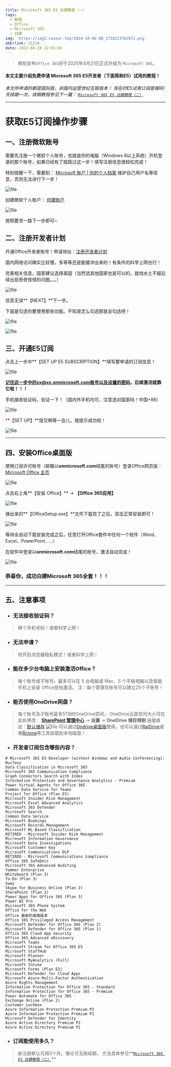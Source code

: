 ```yaml
---
title: Microsoft 365 E5 白嫖教程（一）
tags:
  - 教程
  - Office
  - Microsoft 365
  - 白嫖
img: 'https://img2.covear.top/2024-10-06-QQ_1728223762972.png'
abbrlink: 21214
date: 2022-04-10 22:01:03
---
```

> 微软宣布`Office 365`将于2020年4月21日正式升级为 `Microsoft 365`。

#### 本文主要介绍免费申请 Microsoft 365 E5开发者（下面简称E5）试用的教程！

*本文所申请的都是国际版，非国内运营世纪互联版本！
现在的E5试用订阅是每90天续期一次，续期教程参见下一篇：
[`Microsoft 365 E5 白嫖教程（二）`](/posts/49828.html "Microsoft 365 E5 白嫖教程（二）")*

------------

# 获取E5订阅操作步骤

## 一、注册微软账号
需要先注册一个微软个人账号，也就是你的电脑（Windows 8以上系统）开机登录的那个账号，如果已经有了就跳过这一步！填写注册信息很轻松完成！

特别提醒一下，需要到： [Microsoft 账户 | 你的个人档案](https://account.microsoft.com/profile "Microsoft 账户 | 你的个人档案") 维护自己用户名等信息，否则无法进行下一步！

![file](https://img2.covear.top/2022/04/image-1649575164605.png)

创建微软个人账户： [创建账户](https://signup.live.com/signup "创建账户")

![file](https://img2.covear.top/2022/04/image-1649575074827.png)

按照要求一路下一步即可~

## 二、注册开发者计划

开通Office开发者账号！申请地址：[注册开发者计划](https://developer.microsoft.com/en-us/office/profile/ "注册开发者计划") 

国内网络访问确实比较慢，多等等还是能缓冲出来的！有条件的科学上网也行！

完善相关信息，国家建议选择美国（当然选其他国家也是可以的，就怕水土不服后续出现奇奇怪怪的问题。。。）

![file](https://img2.covear.top/2022/04/image-1649575687881.png)

信息无误**【NEXT】**下一步。

下面是勾选你要使用那些功能。不知道怎么勾选那就全勾选吧！

![file](https://img2.covear.top/2022/04/image-1649575731448.png)

![file](https://img2.covear.top/2022/04/image-1649575848083.png)

## 三、开通E5订阅

点击上一步中**【SET UP E5 SUBSCRIPTION】**填写要申请的订阅信息！

![file](https://img2.covear.top/2022/04/image-1649577040954.png)

**记住这一步中的xx@xx.onmicrosoft.com账号以及设置的密码，后续激活就靠它啦！！！**

手机接收验证码，验证一下！（国内外手机均可，注意选对国家码！中国+86）

![file](https://img2.covear.top/2022/04/image-1649576353829.png)

**【SET UP】**提交稍等一会儿，就提示成功啦！

![file](https://img2.covear.top/2022/04/image-1649576562589.png)

------------

## 四、安装Office桌面版

使用订阅许可账号（邮箱以**onmicrosoft.com**结尾的账号）登录Office网页版：[Microsoft Office 主页](https://www.office.com/?auth=2 "Microsoft Office 主页") 

![file](https://img2.covear.top/2022/04/image-1649577341306.png)

点击右上角**【安装 Office】** -> **【Office 365应用】**

![file](https://img2.covear.top/2022/04/image-1649577556881.png)

弹出来的**【OfficeSetup.exe】**文件下载完了之后，双击正常安装即可！

![file](https://img2.covear.top/2022/04/image-1649577820960.png)

等待全自动下载安装完成之后，任意打开Office套件中任何一个软件（Word、Excel、PowerPoint……）

在软件中登录以**onmicrosoft.com**结尾的账号，激活自动完成！

![file](https://img2.covear.top/2022/04/image-1649578085313.png)

### 恭喜你，成功白嫖Microsoft 365全套！！！

------------

## 五、注意事项

- ### 无法接收验证码？

> 换个手机号码！或者科学上网！

- ### 无法申请？

> 将开启浏览器隐私模式！或者科学上网！

- ### 能在多少台电脑上安装激活Office？

> 每个账号或子账号，最多可以在 5 台电脑或 Mac、5 个平板电脑以及智能手机上安装 Office登陆激活。
注：每个管理员账号可以建立25个子账号！

- ### 能否使用OneDrive网盘？

> 每个账号及子账号最多5TB的OneDrive空间，
OneDrive云盘空间大小可在此处修改：
**[SharePoint 管理中心](https://admin.onedrive.com/ "SharePoint 管理中心")** -> **设置** -> **OneDrive 储存限制**
链接直达：[默认储存](https://admin.onedrive.com/?v=StorageSettings "默认储存")
![file](https://img2.covear.top/2022/04/image-1649579571064.png)
可以通过[Ondrive桌面版](https://www.onedrive.com/download "Ondrive桌面版")使用，也可以通过[RaiDrive](https://www.raidrive.com/ "RaiDrive")或者[Rclone](https://rclone.org/ "Rclone")等工具挂载到本地磁盘！

- ### 开发者订阅包含哪些内容？

>
```Shell
# Microsoft 365 E5 Developer (without Windows and Audio Conferencing): 
Nucleus
Data Classification in Microsoft 365
Microsoft 365 Communication Compliance
Graph Connectors Search with Index
Information Protection and Governance Analytics - Premium
Power Virtual Agents for Office 365
Common Data Service for Teams
Project for Office (Plan E5)
Microsoft Insider Risk Management
Microsoft Excel Advanced Analytics
Microsoft 365 Defender
Microsoft Search
Common Data Service
Microsoft Bookings
Microsoft Records Management
Microsoft ML-Based Classification
RETIRED - Microsoft Insider Risk Management
Microsoft Information Governance
Microsoft Data Investigations
Microsoft Customer Key
Microsoft Communications DLP
RETIRED - Microsoft Communications Compliance
Office 365 SafeDocs
Microsoft 365 Advanced Auditing
Yammer Enterprise
Whiteboard (Plan 3)
To-Do (Plan 3)
Sway
Skype for Business Online (Plan 2)
SharePoint (Plan 2)
Power Apps for Office 365 (Plan 3)
Power BI Pro
Microsoft 365 Phone System
Office for the Web
Office 最新的桌面版本
Office 365 Privileged Access Management
Microsoft Defender for Office 365 (Plan 2)
Microsoft Defender for Office 365 (Plan 1)
Office 365 Cloud App Security
Office 365 Advanced eDiscovery
Microsoft Teams
Microsoft Stream for Office 365 E5
Microsoft StaffHub
Microsoft Planner
Microsoft MyAnalytics (Full)
Microsoft Intune
Microsoft Forms (Plan E5)
Microsoft Defender for Cloud Apps
Microsoft Azure Multi-Factor Authentication
Azure Rights Management
Information Protection for Office 365 - Standard
Information Protection for Office 365 - Premium
Power Automate for Office 365
Exchange Online (Plan 2)
Customer Lockbox
Azure Information Protection Premium P2
Azure Information Protection Premium P1
Microsoft Defender for Identity
Azure Active Directory Premium P2
Azure Active Directory Premium P1
```

- ### 订阅能使用多久？

> 新注册默认可用3个月，理论可无限续期，
方法具体参见**[`Microsoft 365 E5 白嫖教程（二）`](/posts/49828.html "Microsoft 365 E5 白嫖教程（二）")**


